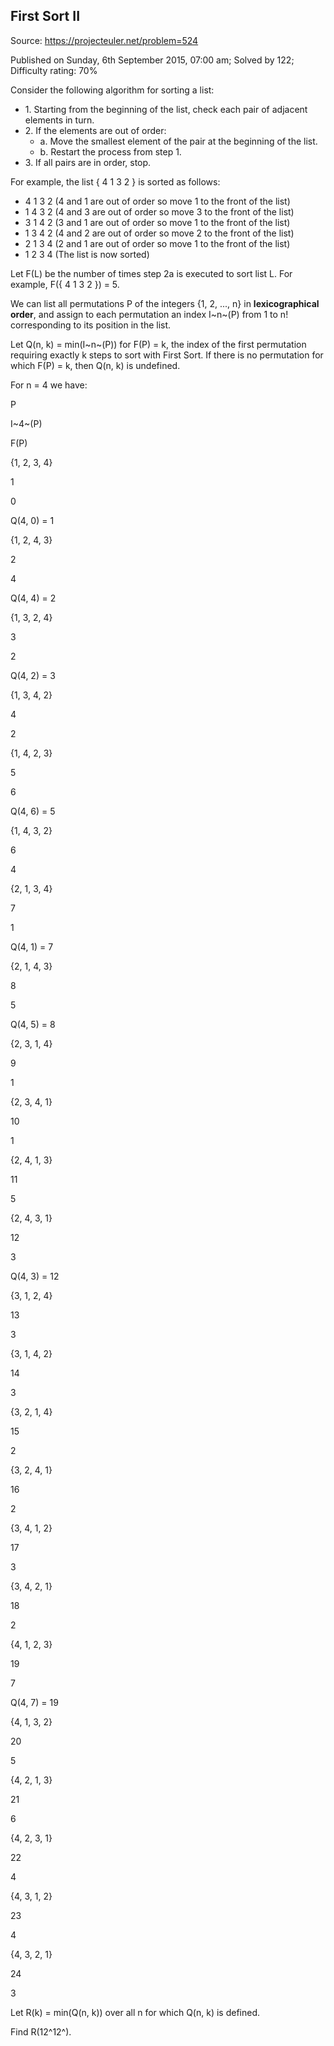 First Sort II
-------------

Source: https://projecteuler.net/problem=524

Published on Sunday, 6th September 2015, 07:00 am; Solved by 122;
Difficulty rating: 70%

Consider the following algorithm for sorting a list:

-   1\. Starting from the beginning of the list, check each pair of adjacent
    elements in turn.
-   2\. If the elements are out of order:
    -   a\. Move the smallest element of the pair at the beginning of the list.
    -   b\. Restart the process from step 1.
-   3\. If all pairs are in order, stop.

For example, the list { 4 1 3 2 } is sorted as follows:

-   4 1 3 2 (4 and 1 are out of order so move 1 to the front of the
    list)
-   1 4 3 2 (4 and 3 are out of order so move 3 to the front of the
    list)
-   3 1 4 2 (3 and 1 are out of order so move 1 to the front of the
    list)
-   1 3 4 2 (4 and 2 are out of order so move 2 to the front of the
    list)
-   2 1 3 4 (2 and 1 are out of order so move 1 to the front of the
    list)
-   1 2 3 4 (The list is now sorted)

Let F(L) be the number of times step 2a is executed to sort list L. For
example, F({ 4 1 3 2 }) = 5.

We can list all permutations P of the integers {1, 2, ..., n} in
**lexicographical order**, and assign to each permutation an index
I~n~(P) from 1 to n! corresponding to its position in the list.

Let Q(n, k) = min(I~n~(P)) for F(P) = k, the index of the first
permutation requiring exactly k steps to sort with First Sort. If there
is no permutation for which F(P) = k, then Q(n, k) is undefined.

For n = 4 we have:

P

I~4~(P)

F(P)

{1, 2, 3, 4}

1

0

Q(4, 0) = 1

{1, 2, 4, 3}

2

4

Q(4, 4) = 2

{1, 3, 2, 4}

3

2

Q(4, 2) = 3

{1, 3, 4, 2}

4

2

{1, 4, 2, 3}

5

6

Q(4, 6) = 5

{1, 4, 3, 2}

6

4

{2, 1, 3, 4}

7

1

Q(4, 1) = 7

{2, 1, 4, 3}

8

5

Q(4, 5) = 8

{2, 3, 1, 4}

9

1

{2, 3, 4, 1}

10

1

{2, 4, 1, 3}

11

5

{2, 4, 3, 1}

12

3

Q(4, 3) = 12

{3, 1, 2, 4}

13

3

{3, 1, 4, 2}

14

3

{3, 2, 1, 4}

15

2

{3, 2, 4, 1}

16

2

{3, 4, 1, 2}

17

3

{3, 4, 2, 1}

18

2

{4, 1, 2, 3}

19

7

Q(4, 7) = 19

{4, 1, 3, 2}

20

5

{4, 2, 1, 3}

21

6

{4, 2, 3, 1}

22

4

{4, 3, 1, 2}

23

4

{4, 3, 2, 1}

24

3

Let R(k) = min(Q(n, k)) over all n for which Q(n, k) is defined.

Find R(12^12^).
